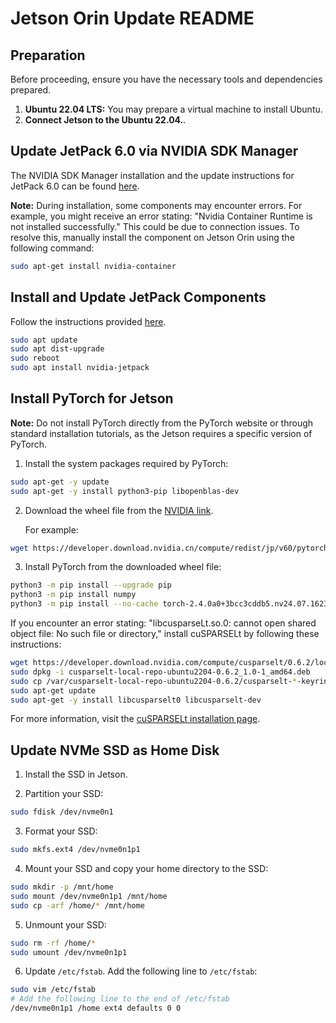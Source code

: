 # Jetson Orin Update README

## Preparation
Before proceeding, ensure you have the necessary tools and dependencies prepared. 

1. **Ubuntu 22.04 LTS:** You may prepare a virtual machine to install Ubuntu.
2. **Connect Jetson to the Ubuntu 22.04.**.

## Update JetPack 6.0 via NVIDIA SDK Manager

The NVIDIA SDK Manager installation and the update instructions for JetPack 6.0 can be found [here](https://docs.nvidia.com/sdk-manager/install-with-sdkm-jetson/index.html).

**Note:** During installation, some components may encounter errors. For example, you might receive an error stating: "Nvidia Container Runtime is not installed successfully." This could be due to connection issues. To resolve this, manually install the component on Jetson Orin using the following command:

```sh
sudo apt-get install nvidia-container
```

## Install and Update JetPack Components

Follow the instructions provided [here](https://developer.nvidia.com/embedded/learn/get-started-jetson-agx-orin-devkit).

```sh
sudo apt update
sudo apt dist-upgrade
sudo reboot
sudo apt install nvidia-jetpack
```

## Install PyTorch for Jetson

**Note:** Do not install PyTorch directly from the PyTorch website or through standard installation tutorials, as the Jetson requires a specific version of PyTorch.

1. Install the system packages required by PyTorch:

```sh
sudo apt-get -y update
sudo apt-get -y install python3-pip libopenblas-dev
```

2. Download the wheel file from the [NVIDIA link](https://developer.download.nvidia.cn/compute/redist/jp/v60/pytorch/).

    For example:

```sh
wget https://developer.download.nvidia.cn/compute/redist/jp/v60/pytorch/torch-2.4.0a0+3bcc3cddb5.nv24.07.16234504-cp310-cp310-linux_aarch64.whl
```

3. Install PyTorch from the downloaded wheel file:

```sh
python3 -m pip install --upgrade pip
python3 -m pip install numpy
python3 -m pip install --no-cache torch-2.4.0a0+3bcc3cddb5.nv24.07.16234504-cp310-cp310-linux_aarch64.whl
```

If you encounter an error stating: "libcusparseLt.so.0: cannot open shared object file: No such file or directory," install cuSPARSELt by following these instructions:

```sh
wget https://developer.download.nvidia.com/compute/cusparselt/0.6.2/local_installers/cusparselt-local-repo-ubuntu2204-0.6.2_1.0-1_amd64.deb
sudo dpkg -i cusparselt-local-repo-ubuntu2204-0.6.2_1.0-1_amd64.deb
sudo cp /var/cusparselt-local-repo-ubuntu2204-0.6.2/cusparselt-*-keyring.gpg /usr/share/keyrings/
sudo apt-get update
sudo apt-get -y install libcusparselt0 libcusparselt-dev
```

For more information, visit the [cuSPARSELt installation page](https://developer.nvidia.com/cusparselt-downloads?target_os=Linux&target_arch=x86_64&Distribution=Ubuntu&target_version=22.04&target_type=deb_local).

## Update NVMe SSD as Home Disk

1. Install the SSD in Jetson.

2. Partition your SSD:

```sh
sudo fdisk /dev/nvme0n1
```

3. Format your SSD:

```sh
sudo mkfs.ext4 /dev/nvme0n1p1
```

4. Mount your SSD and copy your home directory to the SSD:

```sh
sudo mkdir -p /mnt/home
sudo mount /dev/nvme0n1p1 /mnt/home
sudo cp -arf /home/* /mnt/home
```

5. Unmount your SSD:

```sh
sudo rm -rf /home/*
sudo umount /dev/nvme0n1p1
```

6. Update `/etc/fstab`. Add the following line to `/etc/fstab`:

```sh
sudo vim /etc/fstab
# Add the following line to the end of /etc/fstab
/dev/nvme0n1p1 /home ext4 defaults 0 0
```